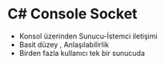 # C# Console Socket
- Konsol üzerinden Sunucu-İstemci iletişimi
- Basit düzey , Anlaşılabilirlik
- Birden fazla kullanıcı tek bir sunucuda
